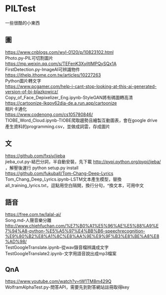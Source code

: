 # PILTest
一些很酷的小東西  

## 圖
https://www.cnblogs.com/wyl-0120/p/10823102.html  
Photo.py-PIL可切割圖片    
https://mp.weixin.qq.com/s/TEFenK3XyiltlMPQySQx1A  
FirstDetection.py-ImageAI可辨識物件  
https://ithelp.ithome.com.tw/articles/10227263  
Python圖片轉文字   
https://www.pcgamer.com/help-i-cant-stop-looking-at-this-ai-generated-version-of-bj-blazkowicz/  
Copy_of_Face_Depixelizer_Eng.ipynb-StyleGAN將有碼圖轉高清  
https://cartoonize-lkqov62dia-de.a.run.app/cartoonize  
相片卡通化  
https://www.codenong.com/cs105780846/  
TIOBE_Word_Cloud.ipynb-TIOBE爬取趨勢且繪製互動圖表，會在google drive產生資料的programming.csv，並做成詞雲，存成圖片  


## 文
https://github.com/fxsjy/jieba  
jieba_cut.py-結巴分詞，半自動安裝，先下載 http://pypi.python.org/pypi/jieba/ ，解壓後運行 python setup.py install  
https://github.com/fukuball/Tom-Chang-Deep-Lyrics  
Tom_Chang_Deep_Lyrics.ipynb-LSTM文本產生模型，替換all_training_lyrics.txt，逗點用空白隔開，換行分句，^換文本，可用中文   

## 語音
https://free.com.tw/lalal-ai/  
Song.md-人聲音樂分離  
http://www.chiehfuchan.com/%E7%B0%A1%E5%96%AE%E5%88%A9%E7%94%A8-python-%E5%A5%97%E4%BB%B6-speechrecognition-%E9%80%B2%E8%A1%8C%E8%AA%9E%E9%9F%B3%E8%BE%A8%E8%AD%98/    
TestGoogleTranslate.ipynb-從wav錄音檔辨識成文字  
TestGoogleTranslate2.ipynb-文字用語音說出成mp3檔案  

## QnA
https://www.youtube.com/watch?v=tW1TM8m429Q  
WolframAlphaTest.py-問答API，需要先到對答網站註冊取得key  
